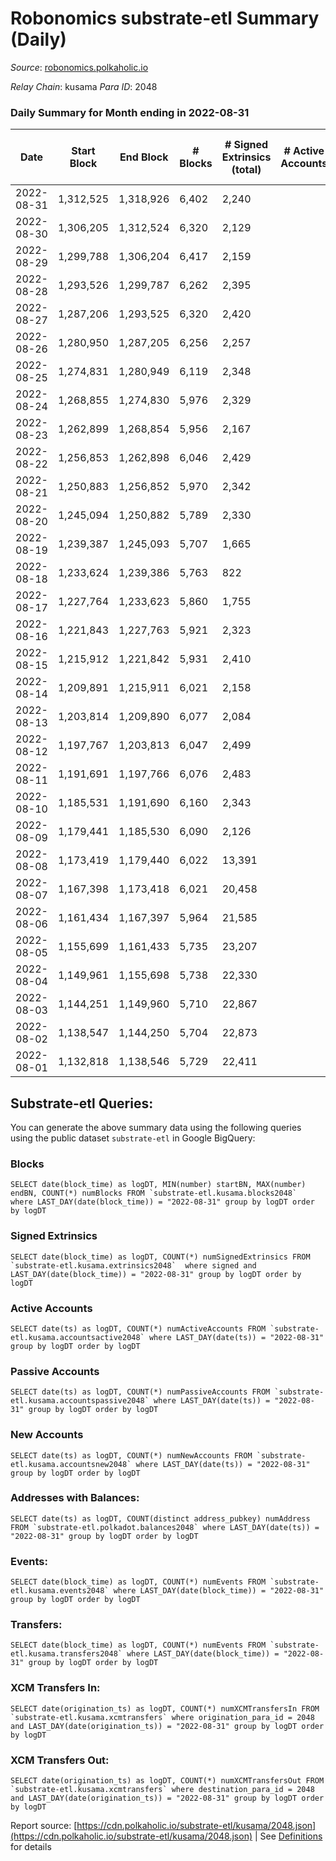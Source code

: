 # Robonomics substrate-etl Summary (Daily)

_Source_: [robonomics.polkaholic.io](https://robonomics.polkaholic.io)

*Relay Chain*: kusama
*Para ID*: 2048



### Daily Summary for Month ending in 2022-08-31


| Date | Start Block | End Block | # Blocks | # Signed Extrinsics (total) | # Active Accounts | # Passive | # New | # Addresses with Balances | # Events | # Transfers | # XCM Transfers In | # XCM Transfers Out | Issues | 
| ---- | ----------- | --------- | -------- | --------------------------- | ----------------- | --------- | ----- | ------------------------- | -------- | ----------- | ------------------ | ------------------- | ------ |
| 2022-08-31 | 1,312,525 | 1,318,926 | 6,402 | 2,240 |  |  |  | 2,707 | 40,411 | 14 ($2,631.35) |   |   |  |
| 2022-08-30 | 1,306,205 | 1,312,524 | 6,320 | 2,129 |  |  |  | 2,704 | 39,765 | 6 ($1,384.92) |   |   |  |
| 2022-08-29 | 1,299,788 | 1,306,204 | 6,417 | 2,159 |  |  |  | 2,701 | 38,546 | 5 ($1,941.27) |   |   |  |
| 2022-08-28 | 1,293,526 | 1,299,787 | 6,262 | 2,395 |  |  |  | 2,701 | 37,726 | 10 ($2,130.89) |   |   |  |
| 2022-08-27 | 1,287,206 | 1,293,525 | 6,320 | 2,420 |  |  |  | 2,700 | 37,890 | 3 ($14.52) |   |   |  |
| 2022-08-26 | 1,280,950 | 1,287,205 | 6,256 | 2,257 |  |  |  | 2,699 | 37,292 | 4 ($29.61) |   |   |  |
| 2022-08-25 | 1,274,831 | 1,280,949 | 6,119 | 2,348 |  |  |  | 2,698 | 36,986 | 4 ($1,037.94) |   |   |  |
| 2022-08-24 | 1,268,855 | 1,274,830 | 5,976 | 2,329 |  |  |  | 2,698 | 36,152 | 5 ($219.93) |   |   |  |
| 2022-08-23 | 1,262,899 | 1,268,854 | 5,956 | 2,167 |  |  |  | 2,698 | 35,951 |   |   |   |  |
| 2022-08-22 | 1,256,853 | 1,262,898 | 6,046 | 2,429 |  |  |  | 2,698 | 36,588 | 10 ($4,211.16) |   |   |  |
| 2022-08-21 | 1,250,883 | 1,256,852 | 5,970 | 2,342 |  |  |  | 2,698 | 36,079 | 4 ($115.14) |   |   |  |
| 2022-08-20 | 1,245,094 | 1,250,882 | 5,789 | 2,330 |  |  |  | 2,697 | 35,177 | 6 ($96.04) |   |   |  |
| 2022-08-19 | 1,239,387 | 1,245,093 | 5,707 | 1,665 |  |  |  | 2,697 | 33,828 | 4 ($162.56) |   |   |  |
| 2022-08-18 | 1,233,624 | 1,239,386 | 5,763 | 822 |  |  |  | 2,697 | 32,149 | 3 ($53.15) |   |   |  |
| 2022-08-17 | 1,227,764 | 1,233,623 | 5,860 | 1,755 |  |  |  | 2,696 | 34,639 | 5 ($1,089.94) |   |   |  |
| 2022-08-16 | 1,221,843 | 1,227,763 | 5,921 | 2,323 |  |  |  | 2,695 | 35,932 | 3 ($186.38) |   |   |  |
| 2022-08-15 | 1,215,912 | 1,221,842 | 5,931 | 2,410 |  |  |  | 2,692 | 36,198 | 4 ($1,972.54) |   |   |  |
| 2022-08-14 | 1,209,891 | 1,215,911 | 6,021 | 2,158 |  |  |  | 2,691 | 35,861 | 13 ($5,334.71) |   |   |  |
| 2022-08-13 | 1,203,814 | 1,209,890 | 6,077 | 2,084 |  |  |  | 2,690 | 36,023 | 1 ($1.24) |   |   |  |
| 2022-08-12 | 1,197,767 | 1,203,813 | 6,047 | 2,499 |  |  |  | 2,690 | 36,894 | 8 ($258.65) |   |   |  |
| 2022-08-11 | 1,191,691 | 1,197,766 | 6,076 | 2,483 |  |  |  | 2,690 | 36,842 | 4 ($7.66) |   |   |  |
| 2022-08-10 | 1,185,531 | 1,191,690 | 6,160 | 2,343 |  |  |  | 2,689 | 36,851 | 9 ($1,853.56) |   |   |  |
| 2022-08-09 | 1,179,441 | 1,185,530 | 6,090 | 2,126 |  |  |  | 2,686 | 35,727 | 9 ($4,369.88) |   |   |  |
| 2022-08-08 | 1,173,419 | 1,179,440 | 6,022 | 13,391 |  |  |  | 2,685 | 51,417 | 18 ($11,016.56) |   |   |  |
| 2022-08-07 | 1,167,398 | 1,173,418 | 6,021 | 20,458 |  |  |  | 2,682 | 61,232 | 4 ($449.26) |   |   |  |
| 2022-08-06 | 1,161,434 | 1,167,397 | 5,964 | 21,585 |  |  |  | 2,681 | 63,490 | 4 ($0.004) |   |   |  |
| 2022-08-05 | 1,155,699 | 1,161,433 | 5,735 | 23,207 |  |  |  | 2,677 | 73,576 | 2 ($427.99) |   |   |  |
| 2022-08-04 | 1,149,961 | 1,155,698 | 5,738 | 22,330 |  |  |  | 2,674 | 72,825 | 6 ($34.16) |   |   |  |
| 2022-08-03 | 1,144,251 | 1,149,960 | 5,710 | 22,867 |  |  |  | 2,671 | 73,027 | 1 ($241.27) |   |   |  |
| 2022-08-02 | 1,138,547 | 1,144,250 | 5,704 | 22,873 |  |  |  | 2,669 | 73,207 | 5 ($1,121.20) |   |   |  |
| 2022-08-01 | 1,132,818 | 1,138,546 | 5,729 | 22,411 |  |  |  | 2,667 | 72,615 | 7 ($1,723.35) |   |   |  |

## Substrate-etl Queries:
You can generate the above summary data using the following queries using the public dataset `substrate-etl` in Google BigQuery:


### Blocks
```
SELECT date(block_time) as logDT, MIN(number) startBN, MAX(number) endBN, COUNT(*) numBlocks FROM `substrate-etl.kusama.blocks2048`  where LAST_DAY(date(block_time)) = "2022-08-31" group by logDT order by logDT
```


### Signed Extrinsics
```
SELECT date(block_time) as logDT, COUNT(*) numSignedExtrinsics FROM `substrate-etl.kusama.extrinsics2048`  where signed and LAST_DAY(date(block_time)) = "2022-08-31" group by logDT order by logDT
```


### Active Accounts
```
SELECT date(ts) as logDT, COUNT(*) numActiveAccounts FROM `substrate-etl.kusama.accountsactive2048` where LAST_DAY(date(ts)) = "2022-08-31" group by logDT order by logDT
```


### Passive Accounts
```
SELECT date(ts) as logDT, COUNT(*) numPassiveAccounts FROM `substrate-etl.kusama.accountspassive2048` where LAST_DAY(date(ts)) = "2022-08-31" group by logDT order by logDT
```


### New Accounts
```
SELECT date(ts) as logDT, COUNT(*) numNewAccounts FROM `substrate-etl.kusama.accountsnew2048` where LAST_DAY(date(ts)) = "2022-08-31" group by logDT order by logDT
```


### Addresses with Balances:
```
SELECT date(ts) as logDT, COUNT(distinct address_pubkey) numAddress FROM `substrate-etl.polkadot.balances2048` where LAST_DAY(date(ts)) = "2022-08-31" group by logDT order by logDT
```


### Events:
```
SELECT date(block_time) as logDT, COUNT(*) numEvents FROM `substrate-etl.kusama.events2048` where LAST_DAY(date(block_time)) = "2022-08-31" group by logDT order by logDT
```


### Transfers:
```
SELECT date(block_time) as logDT, COUNT(*) numEvents FROM `substrate-etl.kusama.transfers2048` where LAST_DAY(date(block_time)) = "2022-08-31" group by logDT order by logDT
```


### XCM Transfers In:
```
SELECT date(origination_ts) as logDT, COUNT(*) numXCMTransfersIn FROM `substrate-etl.kusama.xcmtransfers` where origination_para_id = 2048 and LAST_DAY(date(origination_ts)) = "2022-08-31" group by logDT order by logDT
```


### XCM Transfers Out:
```
SELECT date(origination_ts) as logDT, COUNT(*) numXCMTransfersOut FROM `substrate-etl.kusama.xcmtransfers` where destination_para_id = 2048 and LAST_DAY(date(origination_ts)) = "2022-08-31" group by logDT order by logDT
```



Report source: [https://cdn.polkaholic.io/substrate-etl/kusama/2048.json](https://cdn.polkaholic.io/substrate-etl/kusama/2048.json) | See [Definitions](/DEFINITIONS.md) for details
